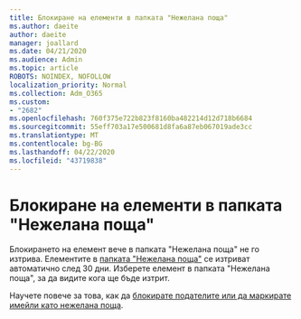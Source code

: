 ```yaml
---
title: Блокиране на елементи в папката "Нежелана поща"
ms.author: daeite
author: daeite
manager: joallard
ms.date: 04/21/2020
ms.audience: Admin
ms.topic: article
ROBOTS: NOINDEX, NOFOLLOW
localization_priority: Normal
ms.collection: Adm_O365
ms.custom:
- "2682"
ms.openlocfilehash: 760f375e722b823f8160ba482214d12d718b6684
ms.sourcegitcommit: 55eff703a17e500681d8fa6a87eb067019ade3cc
ms.translationtype: MT
ms.contentlocale: bg-BG
ms.lasthandoff: 04/22/2020
ms.locfileid: "43719838"
---
```

# <a name="blocking-items-in-your-junk-email-folder"></a>Блокиране на елементи в папката "Нежелана поща"

Блокирането на елемент вече в папката "Нежелана поща" не го изтрива. Елементите в [папката "Нежелана поща"](https://outlook.live.com/mail/junkemail) се изтриват автоматично след 30 дни. Изберете елемент в папката "Нежелана поща", за да видите кога ще бъде изтрит.

Научете повече за това, как да [блокирате подателите или да маркирате имейли като нежелана поща](https://support.office.com/article/a3ece97b-82f8-4a5e-9ac3-e92fa6427ae4).